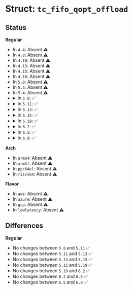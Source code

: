 # Struct: <code>tc_fifo_qopt_offload</code>

## Status
<b>Regular</b>
<ul>
<li>
In <code>4.4</code>: Absent ⚠️
</li>
<li>
In <code>4.8</code>: Absent ⚠️
</li>
<li>
In <code>4.10</code>: Absent ⚠️
</li>
<li>
In <code>4.13</code>: Absent ⚠️
</li>
<li>
In <code>4.15</code>: Absent ⚠️
</li>
<li>
In <code>4.18</code>: Absent ⚠️
</li>
<li>
In <code>5.0</code>: Absent ⚠️
</li>
<li>
In <code>5.3</code>: Absent ⚠️
</li>
<li>
In <code>5.4</code>: Absent ⚠️
</li>
<li>
<details>
<summary>In <code>5.8</code>: ✅</summary>

```c
struct tc_fifo_qopt_offload {
    enum tc_fifo_command command;
    u32 handle;
    u32 parent;
    struct tc_qopt_offload_stats stats;
};
```
</details>
</li>
<li>
<details>
<summary>In <code>5.11</code>: ✅</summary>

```c
struct tc_fifo_qopt_offload {
    enum tc_fifo_command command;
    u32 handle;
    u32 parent;
    struct tc_qopt_offload_stats stats;
};
```
</details>
</li>
<li>
<details>
<summary>In <code>5.13</code>: ✅</summary>

```c
struct tc_fifo_qopt_offload {
    enum tc_fifo_command command;
    u32 handle;
    u32 parent;
    struct tc_qopt_offload_stats stats;
};
```
</details>
</li>
<li>
<details>
<summary>In <code>5.15</code>: ✅</summary>

```c
struct tc_fifo_qopt_offload {
    enum tc_fifo_command command;
    u32 handle;
    u32 parent;
    struct tc_qopt_offload_stats stats;
};
```
</details>
</li>
<li>
<details>
<summary>In <code>5.19</code>: ✅</summary>

```c
struct tc_fifo_qopt_offload {
    enum tc_fifo_command command;
    u32 handle;
    u32 parent;
    struct tc_qopt_offload_stats stats;
};
```
</details>
</li>
<li>
<details>
<summary>In <code>6.2</code>: ✅</summary>

```c
struct tc_fifo_qopt_offload {
    enum tc_fifo_command command;
    u32 handle;
    u32 parent;
    struct tc_qopt_offload_stats stats;
};
```
</details>
</li>
<li>
<details>
<summary>In <code>6.5</code>: ✅</summary>

```c
struct tc_fifo_qopt_offload {
    enum tc_fifo_command command;
    u32 handle;
    u32 parent;
    struct tc_qopt_offload_stats stats;
};
```
</details>
</li>
<li>
<details>
<summary>In <code>6.8</code>: ✅</summary>

```c
struct tc_fifo_qopt_offload {
    enum tc_fifo_command command;
    u32 handle;
    u32 parent;
    struct tc_qopt_offload_stats stats;
};
```
</details>
</li>
</ul>
<b>Arch</b>
<ul>
<li>
In <code>arm64</code>: Absent ⚠️
</li>
<li>
In <code>armhf</code>: Absent ⚠️
</li>
<li>
In <code>ppc64el</code>: Absent ⚠️
</li>
<li>
In <code>riscv64</code>: Absent ⚠️
</li>
</ul>
<b>Flavor</b>
<ul>
<li>
In <code>aws</code>: Absent ⚠️
</li>
<li>
In <code>azure</code>: Absent ⚠️
</li>
<li>
In <code>gcp</code>: Absent ⚠️
</li>
<li>
In <code>lowlatency</code>: Absent ⚠️
</li>
</ul>

## Differences
<b>Regular</b>
<ul>
<li>
No changes between <code>5.8</code> and <code>5.11</code> ✅
</li>
<li>
No changes between <code>5.11</code> and <code>5.13</code> ✅
</li>
<li>
No changes between <code>5.13</code> and <code>5.15</code> ✅
</li>
<li>
No changes between <code>5.15</code> and <code>5.19</code> ✅
</li>
<li>
No changes between <code>5.19</code> and <code>6.2</code> ✅
</li>
<li>
No changes between <code>6.2</code> and <code>6.5</code> ✅
</li>
<li>
No changes between <code>6.5</code> and <code>6.8</code> ✅
</li>
</ul>
